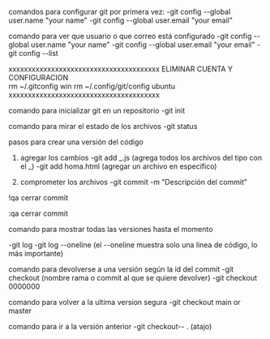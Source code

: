 <!-- el .md es para crear documentación (markdow) -->

comandos para configurar git por primera vez:
-git config --global user.name "your name"
-git config --global user.email "your email"

comando para ver que usuario o que correo está configurado
-git config --global user.name "your name"
-git config --global user.email "your email"
-git config --list

xxxxxxxxxxxxxxxxxxxxxxxxxxxxxxxxxxxxxxx
ELIMINAR CUENTA Y CONFIGURACION  
rm ~/.gitconfig win
rm ~/.config/git/config ubuntu
xxxxxxxxxxxxxxxxxxxxxxxxxxxxxxxxxxxxxxx

comando para inicializar git en un repositorio
-git init

comando para mirar el estado de los archivos
-git status

pasos para crear una versión del código

1. agregar los cambios
   -git add _.js (agrega todos los archivos del tipo con el _)
   -git add homa.html (agregar un archivo en especifico)

2. comprometer los archivos
   -git commit -m "Descripción del commit"

!qa cerrar commit

:qa cerrar commit

comando para mostrar todas las versiones hasta el momento

-git log
-git log --oneline (el --oneline muestra solo una linea de código, lo más importante)

comando para devolverse a una versión según la id del commit
-git checkout (nombre rama o commit al que se quiere devolver)
-git checkout 0000000

comando para volver a la ultima version segura
-git checkout main or master

comando para ir a la versión anterior
-git checkout-- . (atajo)
